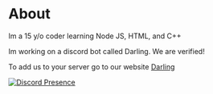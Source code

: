 # About

Im a 15 y/o coder learning Node JS, HTML, and C++

Im working on a discord bot called Darling. We are verified!

To add us to your server go to our website [Darling](http://darling-bot.com)

[![Discord Presence](https://lanyard-visualizer.netlify.app/user/404336524491227149)](https://discord.com/users/404336524491227149)

